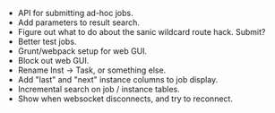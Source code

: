 - API for submitting ad-hoc jobs.
- Add parameters to result search.
- Figure out what to do about the sanic wildcard route hack.  Submit?
- Better test jobs.
- Grunt/webpack setup for web GUI.
- Block out web GUI.
- Rename Inst -> Task, or something else.
- Add "last" and "next" instance columns to job display.
- Incremental search on job / instance tables.
- Show when websocket disconnects, and try to reconnect.

